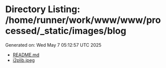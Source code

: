 # Directory Listing: /home/runner/work/www/www/processed/_static/images/blog
Generated on: Wed May  7 05:12:57 UTC 2025

- [README.md](README.md)
- [i2plib.jpeg](i2plib.jpeg)
